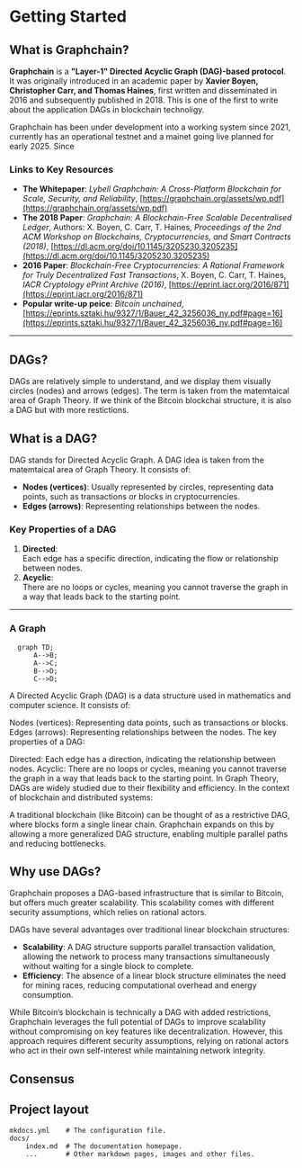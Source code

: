 # Getting Started

## What is Graphchain?

**Graphchain** is a **"Layer-1" Directed Acyclic Graph (DAG)-based protocol**. It was originally introduced in an academic paper by **Xavier Boyen, Christopher Carr, and Thomas Haines**, first written and disseminated in 2016 and subsequently published in 2018. 
This is one of the first to write about the application DAGs in blockchain technoligy. 

Graphchain has been under development into a working system since 2021, currently has an operational testnet and a mainet going live planned for early 2025. Since 


### Links to Key Resources

- **The Whitepaper**: *Lybell Graphchain: A Cross-Platform Blockchain for Scale, Security, and Reliability*, [https://graphchain.org/assets/wp.pdf](https://graphchain.org/assets/wp.pdf)
- **The 2018 Paper**:  *Graphchain: A Blockchain-Free Scalable Decentralised Ledger*, Authors: X. Boyen, C. Carr, T. Haines, *Proceedings of the 2nd ACM Workshop on Blockchains, Cryptocurrencies, and Smart Contracts (2018)*, [https://dl.acm.org/doi/10.1145/3205230.3205235](https://dl.acm.org/doi/10.1145/3205230.3205235)
- **2016 Paper**: *Blockchain-Free Cryptocurrencies: A Rational Framework for Truly Decentralized Fast Transactions*, X. Boyen, C. Carr, T. Haines, *IACR Cryptology ePrint Archive (2016)*, [https://eprint.iacr.org/2016/871](https://eprint.iacr.org/2016/871)
- **Popular write-up peice**: *Bitcoin unchained*, 
  [https://eprints.sztaki.hu/9327/1/Bauer_42_3256036_ny.pdf#page=16](https://eprints.sztaki.hu/9327/1/Bauer_42_3256036_ny.pdf#page=16)

---



## DAGs? 

DAGs are relatively simple to understand, and we display them visually circles (nodes) and arrows (edges). The term is taken from the matemtaical area of Graph Theory. If we think of the Bitcoin blockchai structure, it is also a DAG but with more restictions. 

## What is a DAG?
DAG stands for Directed Acyclic Graph.
A DAG idea is taken from the matemtaical area of Graph Theory. It consists of:

- **Nodes (vertices)**: Usually represented by circles, representing data points, such as transactions or blocks in cryptocurrencies.
- **Edges (arrows)**: Representing relationships between the nodes.

### Key Properties of a DAG

1. **Directed**:  
   Each edge has a specific direction, indicating the flow or relationship between nodes.  
2. **Acyclic**:  
   There are no loops or cycles, meaning you cannot traverse the graph in a way that leads back to the starting point.

---



### A Graph

```mermaid
  graph TD;
      A-->B;
      A-->C;
      B-->D;
      C-->D;
```

A Directed Acyclic Graph (DAG) is a data structure used in mathematics and computer science. It consists of:

Nodes (vertices): Representing data points, such as transactions or blocks.
Edges (arrows): Representing relationships between the nodes.
The key properties of a DAG:

Directed: Each edge has a direction, indicating the relationship between nodes.
Acyclic: There are no loops or cycles, meaning you cannot traverse the graph in a way that leads back to the starting point.
In Graph Theory, DAGs are widely studied due to their flexibility and efficiency. In the context of blockchain and distributed systems:

A traditional blockchain (like Bitcoin) can be thought of as a restrictive DAG, where blocks form a single linear chain.
Graphchain expands on this by allowing a more generalized DAG structure, enabling multiple parallel paths and reducing bottlenecks.

## Why use DAGs?
Graphchain proposes a DAG-based infrastructure that is similar to Bitcoin, but offers much greater scalability. This scalability comes with different security assumptions, which relies on rational actors. 

DAGs have several advantages over traditional linear blockchain structures:

- **Scalability**:
A DAG structure supports parallel transaction validation, allowing the network to process many transactions simultaneously without waiting for a single block to complete.
- **Efficiency**:
The absence of a linear block structure eliminates the need for mining races, reducing computational overhead and energy consumption.

 While Bitcoin’s blockchain is technically a DAG with added restrictions, Graphchain leverages the full potential of DAGs to improve scalability without compromising on key features like decentralization. However, this approach requires different security assumptions, relying on rational actors who act in their own self-interest while maintaining network integrity.


## Consensus


## Project layout

    mkdocs.yml    # The configuration file.
    docs/
        index.md  # The documentation homepage.
        ...       # Other markdown pages, images and other files.

